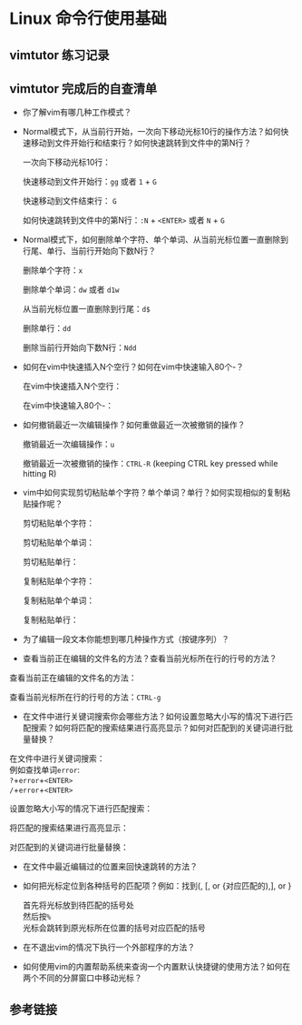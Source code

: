 # Linux 命令行使用基础

## vimtutor 练习记录


## vimtutor 完成后的自查清单

* 你了解vim有哪几种工作模式？

* Normal模式下，从当前行开始，一次向下移动光标10行的操作方法？如何快速移动到文件开始行和结束行？如何快速跳转到文件中的第N行？

    一次向下移动光标10行：

    快速移动到文件开始行：`gg` 或者 `1` + `G`

    快速移动到文件结束行： `G`

    如何快速跳转到文件中的第N行：`:N` + `<ENTER>` 或者 `N` + `G`

* Normal模式下，如何删除单个字符、单个单词、从当前光标位置一直删除到行尾、单行、当前行开始向下数N行？

    删除单个字符：`x`

    删除单个单词：`dw` 或者 `d1w`

    从当前光标位置一直删除到行尾：`d$`

    删除单行：`dd`

    删除当前行开始向下数N行：`Ndd`

* 如何在vim中快速插入N个空行？如何在vim中快速输入80个-？

    在vim中快速插入N个空行：

    在vim中快速输入80个-：

* 如何撤销最近一次编辑操作？如何重做最近一次被撤销的操作？

    撤销最近一次编辑操作：`u`

    撤销最近一次被撤销的操作：`CTRL-R` (keeping CTRL key pressed while hitting R)

* vim中如何实现剪切粘贴单个字符？单个单词？单行？如何实现相似的复制粘贴操作呢？

    剪切粘贴单个字符：

    剪切粘贴单个单词：

    剪切粘贴单行：

    复制粘贴单个字符：

    复制粘贴单个单词：

    复制粘贴单行：

* 为了编辑一段文本你能想到哪几种操作方式（按键序列）？

* 查看当前正在编辑的文件名的方法？查看当前光标所在行的行号的方法？

查看当前正在编辑的文件名的方法：

查看当前光标所在行的行号的方法：`CTRL-g`

* 在文件中进行关键词搜索你会哪些方法？如何设置忽略大小写的情况下进行匹配搜索？如何将匹配的搜索结果进行高亮显示？如何对匹配到的关键词进行批量替换？

在文件中进行关键词搜索：  
    例如查找单词`error`:  
    `?`+`error`+`<ENTER>`  
    `/`+`error`+`<ENTER>`  

设置忽略大小写的情况下进行匹配搜索：

将匹配的搜索结果进行高亮显示：

对匹配到的关键词进行批量替换：

* 在文件中最近编辑过的位置来回快速跳转的方法？

* 如何把光标定位到各种括号的匹配项？例如：找到(, [, or {对应匹配的),], or }

    首先将光标放到待匹配的括号处  
    然后按`%`  
    光标会跳转到原光标所在位置的括号对应匹配的括号  

* 在不退出vim的情况下执行一个外部程序的方法？

* 如何使用vim的内置帮助系统来查询一个内置默认快捷键的使用方法？如何在两个不同的分屏窗口中移动光标？

## 参考链接
